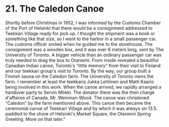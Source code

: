 


    
# 21. The Caledon Canoe

Shortly before Christmas in 1952, I was informed by the Customs Chamber of the Port of Helsinki that there would be a consignment addressed to Teekkari Village ready for pick up. I thought the shipment was a book or something like that size, so I went to the harbor in a small passenger car. The customs officer smiled when he guided me to the storehouse. The consignment was a wooden box, and it was over 6 meters long, sent by The University of Toronto.  A bigger vehicle than an ordinary passenger car was truly needed to drag the box to Otaniemi. From inside revealed a beautiful Canadian Indian canoe, Toronto's "little memory" from their visit to Finland and our teekkari group's visit to Toronto. By the way, our group built a Finnish sauna on the Caledon farm. The University of Toronto owns the farm. I remember at least the teekkaris Jukka Lehtinen and Matti Kaario being involved in this work. When the canoe arrived, we rapidly arranged a handover party to Servin Mökki. The donator there was the then chargé d'affaires of Canada, Mr. Weinman-Wood. The canoe was christened "Caledon" by the farm mentioned above. This canoe then became the ceremonial canoe of Teekkari Village and by which it was always on 13.5. paddled to the shore of Helsinki's Market Square, the Otaniemi Spring Greeting. More on that later."
